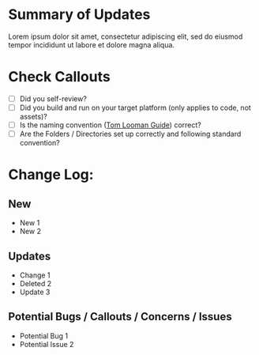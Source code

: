 # Summary of Updates
Lorem ipsum dolor sit amet, consectetur adipiscing elit, sed do eiusmod tempor incididunt ut labore et dolore magna aliqua.

# Check Callouts
- [ ] Did you self-review?
- [ ] Did you build and run on your target platform (only applies to code, not assets)?
- [ ] Is the naming convention ([Tom Looman Guide](https://www.tomlooman.com/unreal-engine-naming-convention-guide/)) correct?
- [ ] Are the Folders / Directories set up correctly and following standard convention?

# Change Log:
## New
- New 1
- New 2

## Updates
- Change 1
- Deleted 2
- Update 3

## Potential Bugs / Callouts / Concerns / Issues
-  Potential Bug 1
-  Potential Issue 2

